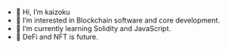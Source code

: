 - 👋 Hi, I’m kaizoku
- 👀 I’m interested in Blockchain software and core development.
- 🌱 I’m currently learning Solidity and JavaScript.
- 🔮 DeFi and NFT is future.


<!---
kaizokubhaiya/kaizokubhaiya is a ✨ special ✨ repository because its `README.md` (this file) appears on your GitHub profile.
You can click the Preview link to take a look at your changes.
--->
